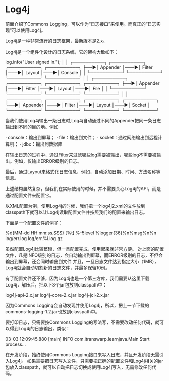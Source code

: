 # Log4j


前面介绍了Commons Logging，可以作为“日志接口”来使用。而真正的“日志实现”可以使用Log4j。

Log4j是一种非常流行的日志框架，最新版本是2.x。

Log4j是一个组件化设计的日志系统，它的架构大致如下：

log.info("User signed in.");
 │
 │   ┌──────────┐    ┌──────────┐    ┌──────────┐    ┌──────────┐
 ├──▶│ Appender │───▶│  Filter  │───▶│  Layout  │───▶│ Console  │
 │   └──────────┘    └──────────┘    └──────────┘    └──────────┘
 │
 │   ┌──────────┐    ┌──────────┐    ┌──────────┐    ┌──────────┐
 ├──▶│ Appender │───▶│  Filter  │───▶│  Layout  │───▶│   File   │
 │   └──────────┘    └──────────┘    └──────────┘    └──────────┘
 │
 │   ┌──────────┐    ┌──────────┐    ┌──────────┐    ┌──────────┐
 └──▶│ Appender │───▶│  Filter  │───▶│  Layout  │───▶│  Socket  │
     └──────────┘    └──────────┘    └──────────┘    └──────────┘
  
当我们使用Log4j输出一条日志时,Log4j自动通过不同的Appender把同一条日志输出到不同的目的地。例如

· console：输出到屏幕；
· file：输出到文件；
· socket：通过网络输出到远程计算机；
· jdbc：输出到数据库

在输出日志的过程中，通过Filter来过滤哪些log需要被输出，哪些log不需要被输出。例如，仅输出ERROR级别的日志。

最后，通过Layout来格式化日志信息，例如，自动添加日期、时间、方法名称等信息。

上述结构虽然复杂，但我们在实际使用的时候，并不需要关心Log4j的API，而是通过配置文件来配置它。

以XML配置为例，使用Log4j的时候，我们把一个log4j2.xml的文件放到classpath下就可以让Log4j读取配置文件并按照我们的配置来输出日志。

下面是一个配置文件的例子：

<?xml version="1.0" encoding="UTF-8"?>
<Configuration>
	<Properties>
        <!-- 定义日志格式 -->
		<Property name="log.pattern">%d{MM-dd HH:mm:ss.SSS} [%t] %-5level %logger{36}%n%msg%n%n</Property>
        <!-- 定义文件名变量 -->
		<Property name="file.err.filename">log/err.log</Property>
		<Property name="file.err.pattern">log/err.%i.log.gz</Property>
	</Properties>
    <!-- 定义Appender，即目的地 -->
	<Appenders>
        <!-- 定义输出到屏幕 -->
		<Console name="console" target="SYSTEM_OUT">
            <!-- 日志格式引用上面定义的log.pattern -->
			<PatternLayout pattern="${log.pattern}" />
		</Console>
        <!-- 定义输出到文件,文件名引用上面定义的file.err.filename -->
		<RollingFile name="err" bufferedIO="true" fileName="${file.err.filename}" filePattern="${file.err.pattern}">
			<PatternLayout pattern="${log.pattern}" />
			<Policies>
                <!-- 根据文件大小自动切割日志 -->
				<SizeBasedTriggeringPolicy size="1 MB" />
			</Policies>
            <!-- 保留最近10份 -->
			<DefaultRolloverStrategy max="10" />
		</RollingFile>
	</Appenders>
	<Loggers>
		<Root level="info">
            <!-- 对info级别的日志，输出到console -->
			<AppenderRef ref="console" level="info" />
            <!-- 对error级别的日志，输出到err，即上面定义的RollingFile -->
			<AppenderRef ref="err" level="error" />
		</Root>
	</Loggers>
</Configuration>

虽然配置Log4j比较繁琐，但一旦配置完成，使用起来就非常方便。
对上面的配置文件，凡是INFO级别的日志，会自动输出到屏幕，而ERROR级别的日志，不但会输出到屏幕，还会同时输出到文件
并且，一旦日志文件达到指定大小（1MB），Log4j就会自动切割新的日志文件，并最多保留10份。

有了配置文件还不够，因为Log4j也是一个第三方库，我们需要从这里下载Log4j，解压后，把以下3个jar包放到classpath中：

log4j-api-2.x.jar
log4j-core-2.x.jar
log4j-jcl-2.x.jar

因为Commons Logging会自动发现并使用Log4j，所以，把上一节下载的commons-logging-1.2.jar也放到classpath中。

要打印日志，只需要按Commons Logging的写法写，不需要改动任何代码，就可以得到Log4j的日志输出，类似：

03-03 12:09:45.880 [main] INFO  com.itranswarp.learnjava.Main
Start process...

在开发阶段，始终使用Commons Logging接口来写入日志，并且开发阶段无需引入Log4j。
如果需要把日志写入文件，只需要把正确的配置文件和Log4j相关的jar包放入classpath，就可以自动把日志切换成使用Log4j写入，无需修改任何代码。















































